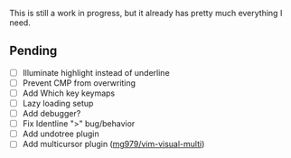 This is still a work in progress,  but it already has pretty much everything I need.

## Pending

- [ ] Illuminate highlight instead of underline
- [ ] Prevent CMP from overwriting
- [ ] Add Which key keymaps
- [ ] Lazy loading setup
- [ ] Add debugger?
- [ ] Fix Identline ">" bug/behavior
- [ ] Add undotree plugin
- [ ] Add multicursor plugin ([mg979/vim-visual-multi](https://github.com/mg979/vim-visual-multi))

